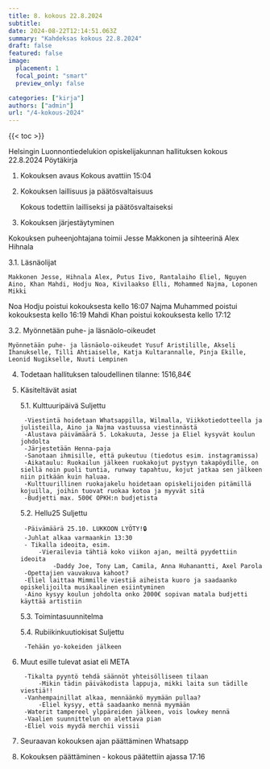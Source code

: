 ```yaml
---
title: 8. kokous 22.8.2024
subtitle: 
date: 2024-08-22T12:14:51.063Z
summary: "Kahdeksas kokous 22.8.2024"
draft: false
featured: false
image:
  placement: 1
  focal_point: "smart"
  preview_only: false

categories: ["kirja"]
authors: ["admin"]
url: "/4-kokous-2024"
---
```

{{< toc >}}

Helsingin Luonnontiedelukion opiskelijakunnan hallituksen kokous 22.8.2024
Pöytäkirja

1. Kokouksen avaus Kokous avattiin 15:04

2. Kokouksen laillisuus ja päätösvaltaisuus

	Kokous todettiin lailliseksi ja päätösvaltaiseksi

3. Kokouksen järjestäytyminen

Kokouksen puheenjohtajana toimii Jesse Makkonen ja sihteerinä Alex Hihnala

3.1. Läsnäolijat

	Makkonen Jesse, Hihnala Alex, Putus Iivo, Rantalaiho Eliel, Nguyen Aino, Khan Mahdi, Hodju Noa, Kivilaakso Elli, Mohammed Najma, Loponen Mikki

Noa Hodju poistui kokouksesta kello 16:07
Najma Muhammed poistui kokouksesta kello 16:19
Mahdi Khan poistui kokouksesta kello 17:12

3.2. Myönnetään  puhe- ja läsnäolo-oikeudet

	Myönnetään puhe- ja läsnäolo-oikeudet Yusuf Aristilille, Akseli Ihanukselle, Tilli Ahtiaiselle, Katja Kultarannalle, Pinja Ekille, Leonid Nugikselle, Nuuti Lempinen

4. Todetaan hallituksen taloudellinen tilanne: 1516,84€

5. Käsiteltävät asiat

	5.1. Kulttuuripäivä Suljettu

 		-Viestintä hoidetaan Whatsappilla, Wilmalla, Viikkotiedotteella ja julisteilla, Aino ja Najma vastuussa viestinnästä
		-Alustava päivämäärä 5. Lokakuuta, Jesse ja Eliel kysyvät koulun johdolta
		-Järjestetään Henna-paja
		-Sanotaan ihmisille, että pukeutuu (tiedotus esim. instagramissa)
		-Aikataulu: Ruokailun jälkeen ruokakojut pystyyn takapöydille, on siellä noin puoli tuntia, runway tapahtuu, kojut jatkaa sen jälkeen niin pitkään kuin haluaa. 
		-Kulttuurillinen ruokajakelu hoidetaan opiskelijoiden pitämillä kojuilla, joihin tuovat ruokaa kotoa ja myyvät sitä 
		-Budjetti max. 500€ OPKH:n budjetista

	5.2. Hellu25 Suljettu

		-Päivämäärä 25.10. LUKKOON LYÖTY!🔒
		-Juhlat alkaa varmaankin 13:30
		- Tikalla ideoita, esim.
			-Vierailevia tähtiä koko viikon ajan, meiltä pyydettiin ideoita
				-Daddy Joe, Tony Lam, Camila, Anna Huhanantti, Axel Parola
		-Opettajien vauvakuva kahoot?
		-Eliel laittaa Mimmille viestiä aiheista kuoro ja saadaanko opiskelijoilta musikaalinen esiintyminen
		-Aino kysyy koulun johdolta onko 2000€ sopivan matala budjetti käyttää artistiin

	5.3. Toimintasuunnitelma  
	
	5.4. Rubiikinkuutiokisat Suljettu

		-Tehään yo-kokeiden jälkeen

6. Muut esille tulevat asiat eli META

		-Tikalta pyyntö tehdä säännöt yhteisölliseen tilaan
			-Mikin tädin päiväkodista lappuja, mikki laita sun tädille viestiä!! 
		-Vanhempainillat alkaa, mennäänkö myymään pullaa?
			-Eliel kysyy, että saadaanko mennä myymään
		-Waterit tampereel ylppäreiden jälkeen, vois lowkey mennä
		-Vaalien suunnittelun on alettava pian
		-Eliel vois myydä merchii vissii

7. Seuraavan kokouksen ajan päättäminen
Whatsapp

8. Kokouksen päättäminen - kokous päätettiin ajassa 17:16

